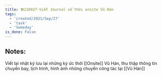 ```yaml
---
title: 🛠️210927-Viết Journal về thời onsite Vũ Hán
tags:
  - 'created/2021/Sep/27'
  - 'task'
  - 'Someday'
is_done: False
---
```


## Notes:
Viết lại nhật ký lưu lại những ký ức thời [[Onsite]] Vũ Hán, thu thập thông tin chuyến bay, lịch trình, hình ảnh những chuyến công tác tại [[Vũ Hán]]